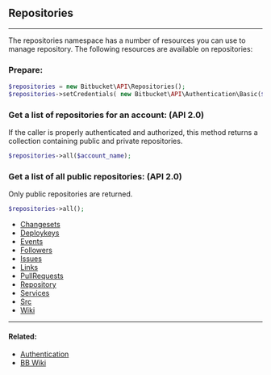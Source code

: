 ## Repositories

----
The repositories namespace has a number of resources you can use to manage repository. The following resources are available on repositories:

### Prepare:
```php
$repositories = new Bitbucket\API\Repositories();
$repositories->setCredentials( new Bitbucket\API\Authentication\Basic($bb_user, $bb_pass) );
```

### Get a list of repositories for an account: (API 2.0)

If the caller is properly authenticated and authorized, this method returns a collection containing public and private repositories.
```php
$repositories->all($account_name);
```

### Get a list of all public repositories: (API 2.0)

Only public repositories are returned.
```php
$repositories->all();
```

* [Changesets](repositories/changesets.md)
* [Deploykeys](repositories/deploykeys.md)
* [Events](repositories/events.md)
* [Followers](repositories/followers.md)
* [Issues](repositories/issues.md)
* [Links](repositories/links.md)
* [PullRequests](repositories/pullrequests.md)
* [Repository](repositories/repository.md)
* [Services](repositories/services.md)
* [Src](repositories/src.md)
* [Wiki](repositories/wiki.md)

----

#### Related:
  * [Authentication](authentication.md)
  * [BB Wiki](https://confluence.atlassian.com/display/BITBUCKET/repositories+Endpoint)
